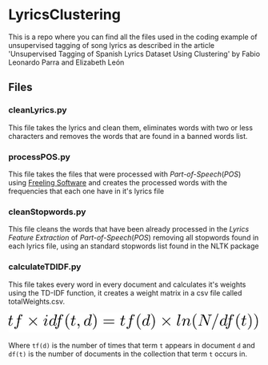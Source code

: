 # LyricsClustering

This is a repo where you can find all the files used in the coding example of unsupervised tagging of song lyrics as described in the article 'Unsupervised Tagging of Spanish Lyrics Dataset
Using Clustering' by Fabio Leonardo Parra and Elizabeth León

## Files

### cleanLyrics.py

This file takes the lyrics and clean them, eliminates words with two or less characters and removes the words that are found in a banned words list. 

### processPOS.py

This file takes the files that were processed with *Part-of-Speech*(*POS*) using [Freeling Software](http://nlp.lsi.upc.edu/freeling/demo/demo.php) and creates the processed words with the frequencies that each one have in it's lyrics file

### cleanStopwords.py

This file cleans the words that have been already processed in the *Lyrics Feature Extraction* of *Part-of-Speech*(*POS*) removing all stopwords found in each lyrics file, using an standard stopwords list found in the NLTK package

### calculateTDIDF.py

This file takes every word in every document and calculates it's weights using the TD-IDF function, it creates a weight matrix in a csv file called totalWeights.csv.

![alt text](https://github.com/datovard/LyricsClustering/blob/joagranadosme/Images/equation.JPG "TD-IDF equation")

Where `tf(d)` is the number of times that term `t` appears in document `d` and `df(t)`
is the number of documents in the collection that term `t` occurs in.